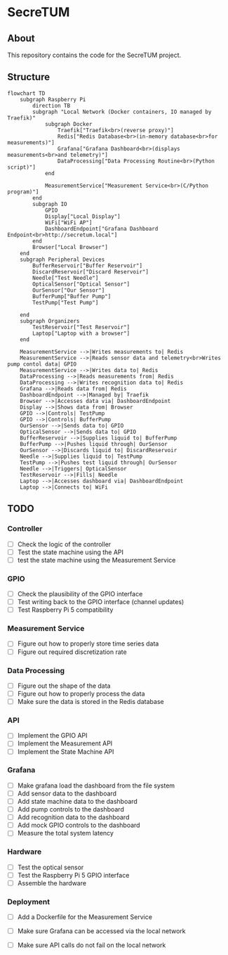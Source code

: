# SecreTUM

## About

This repository contains the code for the SecreTUM project.

## Structure

```mermaid
flowchart TD
    subgraph Raspberry Pi
        direction TB
        subgraph "Local Network (Docker containers, IO managed by Traefik)"
            subgraph Docker
                Traefik["Traefik<br>(reverse proxy)"]
                Redis["Redis Database<br>(in-memory database<br>for measurements)"]
                Grafana["Grafana Dashboard<br>(displays measurements<br>and telemetry)"]
                DataProcessing["Data Processing Routine<br>(Python script)"]
            end

            MeasurementService["Measurement Service<br>(C/Python program)"]
        end
        subgraph IO
            GPIO
            Display["Local Display"]
            WiFi["WiFi AP"]
            DashboardEndpoint["Grafana Dashboard Endpoint<br>http://secretum.local"]
        end
        Browser["Local Browser"]
    end
    subgraph Peripheral Devices
        BufferReservoir["Buffer Reservoir"]
        DiscardReservoir["Discard Reservoir"]
        Needle["Test Needle"]
        OpticalSensor["Optical Sensor"]
        OurSensor["Our Sensor"]
        BufferPump["Buffer Pump"]
        TestPump["Test Pump"]

    end
    subgraph Organizers
        TestReservoir["Test Reservoir"]
        Laptop["Laptop with a browser"]
    end

    MeasurementService -->|Writes measurements to| Redis
    MeasurementService -->|Reads sensor data and telemetry<br>Writes pump contol data| GPIO
    MeasurementService -->|Writes data to| Redis
    DataProcessing -->|Reads measurements from| Redis
    DataProcessing -->|Writes recognition data to| Redis
    Grafana -->|Reads data from| Redis
    DashboardEndpoint -->|Managed by| Traefik
    Browser -->|Accesses data via| DashboardEndpoint
    Display -->|Shows data from| Browser
    GPIO -->|Controls| TestPump
    GPIO -->|Controls| BufferPump
    OurSensor -->|Sends data to| GPIO
    OpticalSensor -->|Sends data to| GPIO
    BufferReservoir -->|Supplies liquid to| BufferPump
    BufferPump -->|Pushes liquid through| OurSensor
    OurSensor -->|Discards liquid to| DiscardReservoir
    Needle -->|Supplies liquid to| TestPump
    TestPump -->|Pushes test liquid through| OurSensor
    Needle -->|Triggers| OpticalSensor
    TestReservoir -->|Fills| Needle
    Laptop -->|Accesses dashboard via| DashboardEndpoint
    Laptop -->|Connects to| WiFi
```

## TODO

### Controller

- [ ] Check the logic of the controller
- [ ] Test the state machine using the API
- [ ] test the state machine using the Measurement Service

### GPIO

- [ ] Check the plausibility of the GPIO interface
- [ ] Test writing back to the GPIO interface (channel updates)
- [ ] Test Raspberry Pi 5 compatibility

### Measurement Service

- [ ] Figure out how to properly store time series data
- [ ] Figure out required discretization rate

### Data Processing

- [ ] Figure out the shape of the data
- [ ] Figure out how to properly process the data
- [ ] Make sure the data is stored in the Redis database

### API

- [ ] Implement the GPIO API
- [ ] Implement the Measurement API
- [ ] Implement the State Machine API

### Grafana

- [ ] Make grafana load the dashboard from the file system
- [ ] Add sensor data to the dashboard
- [ ] Add state machine data to the dashboard
- [ ] Add pump controls to the dashboard
- [ ] Add recognition data to the dashboard
- [ ] Add mock GPIO controls to the dashboard
- [ ] Measure the total system latency

### Hardware

- [ ] Test the optical sensor
- [ ] Test the Raspberry Pi 5 GPIO interface
- [ ] Assemble the hardware

### Deployment

- [ ] Add a Dockerfile for the Measurement Service
- [ ] Make sure Grafana can be accessed via the local network
- [ ] Make sure API calls do not fail on the local network

